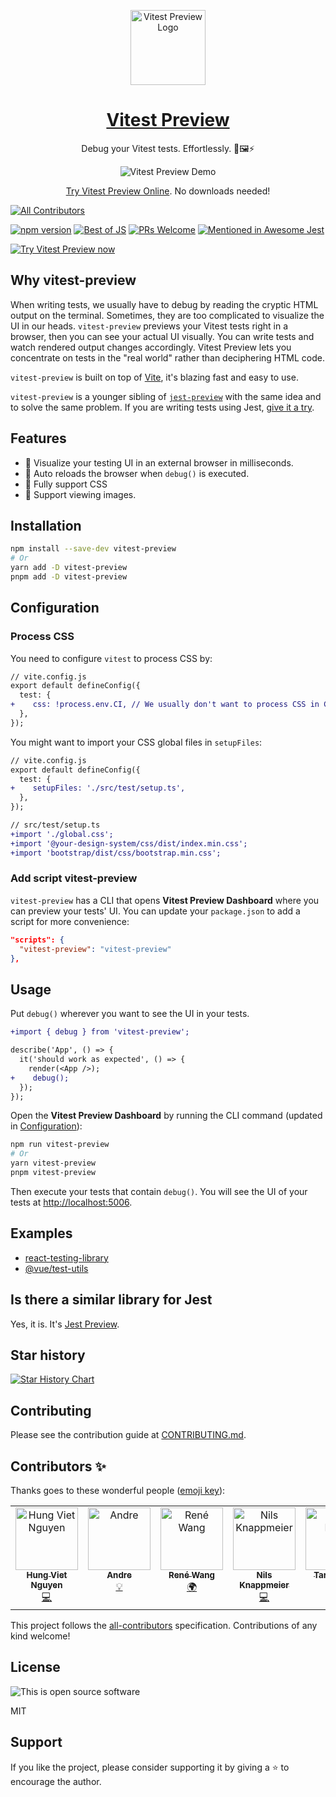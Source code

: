 <p align="center">
 <img align="center" alt="Vitest Preview Logo" src="https://user-images.githubusercontent.com/8603085/197406675-dbe5b555-3a71-4c6d-9547-776c18052881.svg" width="120"/>
</p>

<h1 align="center">
<a href="https://www.vitest-preview.com" target="_blank" >Vitest Preview</a>
</h1>

<p align="center">
Debug your Vitest tests. Effortlessly. 🧪🖼⚡️
</p>

<p align="center">
  <img align="center" src="https://user-images.githubusercontent.com/8603085/197373376-f6a3fe33-487b-4c35-8085-8e7e6357ce40.gif" alt="Vitest Preview Demo" />
</p>

<p align="center">
  <a href="https://stackblitz.com/edit/vitest-preview?file=src%2FApp.test.tsx,README.md" title="Try Vitest Preview Now" target="_blank">Try Vitest Preview Online</a>. No downloads needed!
</p>

<!-- prettier-ignore-start -->
<!-- ALL-CONTRIBUTORS-BADGE:START - Do not remove or modify this section -->
[![All Contributors](https://img.shields.io/badge/all_contributors-7-orange.svg?style=flat-square)](#contributors-)
<!-- ALL-CONTRIBUTORS-BADGE:END -->
<!-- prettier-ignore-end -->

[![npm version](https://img.shields.io/npm/v/vitest-preview)](https://www.npmjs.com/package/vitest-preview)
[![Best of JS](https://img.shields.io/endpoint?url=https://bestofjs-serverless.now.sh/api/project-badge?fullName=nvh95%2Fvitest-preview%26since=weekly)](https://bestofjs.org/projects/vitest-preview)
[![PRs Welcome](https://img.shields.io/badge/PRs-welcome-green.svg)](./CONTRIBUTING.md)
[![Mentioned in Awesome Jest](https://awesome.re/mentioned-badge.svg)](https://github.com/vitejs/awesome-vite#testing)

[![Try Vitest Preview now](https://developer.stackblitz.com/img/open_in_stackblitz.svg)](https://stackblitz.com/edit/vitest-preview?file=src%2FApp.test.tsx,README.md)

## Why **vitest-preview**

When writing tests, we usually have to debug by reading the cryptic HTML output on the terminal. Sometimes, they are too complicated to visualize the UI in our heads. `vitest-preview` previews your Vitest tests right in a browser, then you can see your actual UI visually. You can write tests and watch rendered output changes accordingly. Vitest Preview lets you concentrate on tests in the "real world" rather than deciphering HTML code.

`vitest-preview` is built on top of [Vite](https://vitejs.dev), it's blazing fast and easy to use.

`vitest-preview` is a younger sibling of [`jest-preview`](https://github.com/nvh95/jest-preview) with the same idea and to solve the same problem. If you are writing tests using Jest, [give it a try](https://stackblitz.com/edit/jest-preview?file=src%2FApp.test.tsx,README.md).

## Features

- 👀 Visualize your testing UI in an external browser in milliseconds.
- 🔄 Auto reloads the browser when `debug()` is executed.
- 💅 Fully support CSS
- 🌄 Support viewing images.

## Installation

```bash
npm install --save-dev vitest-preview
# Or
yarn add -D vitest-preview
pnpm add -D vitest-preview
```

## Configuration

### Process CSS

You need to configure `vitest` to process CSS by:

```diff
// vite.config.js
export default defineConfig({
  test: {
+    css: !process.env.CI, // We usually don't want to process CSS in CI
  },
});

```

You might want to import your CSS global files in `setupFiles`:

```diff
// vite.config.js
export default defineConfig({
  test: {
+    setupFiles: './src/test/setup.ts',
  },
});

```

```diff
// src/test/setup.ts
+import './global.css';
+import '@your-design-system/css/dist/index.min.css';
+import 'bootstrap/dist/css/bootstrap.min.css';

```

### Add script vitest-preview

`vitest-preview` has a CLI that opens **Vitest Preview Dashboard** where you can preview your tests' UI. You can update your `package.json` to add a script for more convenience:

```json
"scripts": {
  "vitest-preview": "vitest-preview"
},
```

## Usage

Put `debug()` wherever you want to see the UI in your tests.

```diff
+import { debug } from 'vitest-preview';

describe('App', () => {
  it('should work as expected', () => {
    render(<App />);
+    debug();
  });
});
```

Open the **Vitest Preview Dashboard** by running the CLI command (updated in [Configuration](#configuration)):

```bash
npm run vitest-preview
# Or
yarn vitest-preview
pnpm vitest-preview
```

Then execute your tests that contain `debug()`. You will see the UI of your tests at [http://localhost:5006](http://localhost:5006).

## Examples

- [react-testing-library](https://github.com/nvh95/vitest-preview/tree/main/examples/react-testing-library)
- [@vue/test-utils](https://github.com/nvh95/vitest-preview/tree/main/examples/vue-test-utils)

## Is there a similar library for Jest

Yes, it is. It's [Jest Preview](https://github.com/nvh95/jest-preview).

## Star history

[![Star History Chart](https://api.star-history.com/svg?repos=nvh95/vitest-preview&type=Date)](https://star-history.com/#nvh95/vitest-preview&Date)

## Contributing

Please see the contribution guide at [CONTRIBUTING.md](./CONTRIBUTING.md).

## Contributors ✨

Thanks goes to these wonderful people ([emoji key](https://allcontributors.org/docs/en/emoji-key)):

<!-- ALL-CONTRIBUTORS-LIST:START - Do not remove or modify this section -->
<!-- prettier-ignore-start -->
<!-- markdownlint-disable -->
<table>
  <tbody>
    <tr>
      <td align="center" valign="top" width="14.28%"><a href="https://hung.dev"><img src="https://avatars.githubusercontent.com/u/8603085?v=4?s=100" width="100px;" alt="Hung Viet Nguyen"/><br /><sub><b>Hung Viet Nguyen</b></sub></a><br /><a href="https://github.com/nvh95/vitest-preview/commits?author=nvh95" title="Code">💻</a></td>
      <td align="center" valign="top" width="14.28%"><a href="https://github.com/KatFishSnake"><img src="https://avatars.githubusercontent.com/u/12003520?v=4?s=100" width="100px;" alt="Andre"/><br /><sub><b>Andre</b></sub></a><br /><a href="#example-KatFishSnake" title="Examples">💡</a></td>
      <td align="center" valign="top" width="14.28%"><a href="https://github.com/RiverTwilight"><img src="https://avatars.githubusercontent.com/u/52880665?v=4?s=100" width="100px;" alt="René Wang"/><br /><sub><b>René Wang</b></sub></a><br /><a href="#translation-RiverTwilight" title="Translation">🌍</a></td>
      <td align="center" valign="top" width="14.28%"><a href="https://blog.knappi.org"><img src="https://avatars.githubusercontent.com/u/636150?v=4?s=100" width="100px;" alt="Nils Knappmeier"/><br /><sub><b>Nils Knappmeier</b></sub></a><br /><a href="https://github.com/nvh95/vitest-preview/commits?author=nknapp" title="Code">💻</a></td>
      <td align="center" valign="top" width="14.28%"><a href="https://github.com/tarjei"><img src="https://avatars.githubusercontent.com/u/211263?v=4?s=100" width="100px;" alt="Tarjei Huse"/><br /><sub><b>Tarjei Huse</b></sub></a><br /><a href="#ideas-tarjei" title="Ideas, Planning, & Feedback">🤔</a></td>
      <td align="center" valign="top" width="14.28%"><a href="https://www.truongnt.com"><img src="https://avatars.githubusercontent.com/u/36792554?v=4?s=100" width="100px;" alt="Truong Nguyen"/><br /><sub><b>Truong Nguyen</b></sub></a><br /><a href="https://github.com/nvh95/vitest-preview/pulls?q=is%3Apr+reviewed-by%3Antt261298" title="Reviewed Pull Requests">👀</a></td>
      <td align="center" valign="top" width="14.28%"><a href="https://github.com/heath-freenome"><img src="https://avatars.githubusercontent.com/u/51679588?v=4?s=100" width="100px;" alt="Heath C"/><br /><sub><b>Heath C</b></sub></a><br /><a href="https://github.com/nvh95/vitest-preview/issues?q=author%3Aheath-freenome" title="Bug reports">🐛</a></td>
    </tr>
  </tbody>
</table>

<!-- markdownlint-restore -->
<!-- prettier-ignore-end -->

<!-- ALL-CONTRIBUTORS-LIST:END -->

This project follows the [all-contributors](https://github.com/all-contributors/all-contributors) specification. Contributions of any kind welcome!

## License

![This is open source software](https://user-images.githubusercontent.com/8603085/161439058-98faea42-c6e6-46f4-9ce6-218fad5f3b9a.gif)

MIT

## Support

If you like the project, please consider supporting it by giving a ⭐️ to encourage the author.

<!-- TODO: Write a GitHub Actions to sync with root readme -->
